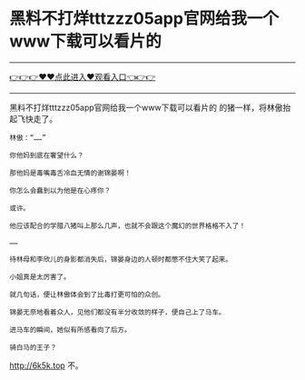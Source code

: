 # 黑料不打烊tttzzz05app官网给我一个www下载可以看片的

<hr/><a href="https://github.com/hagrv/fans/issues/1">👉👉👉♥♥点此进入♥观看入口👈👉👉</a><hr/>

黑料不打烊tttzzz05app官网给我一个www下载可以看片的
的猪一样，将林傲抬起飞快走了。

    林傲：“……”

    你他妈到底在奢望什么？

    那他妈是毒嘴毒舌冷血无情的谢锦晏啊！

    你怎么会蠢到以为他是在心疼你？

    或许。

    他应该配合的学腊八猪叫上那么几声，也就不会跟这个魔幻的世界格格不入了！

    ……

    待林母和李欣儿的身影都消失后，锦晏身边的人顿时都憋不住大笑了起来。

    小姐真是太厉害了。

    就几句话，便让林傲体会到了比毒打更可怕的众创。

    锦晏无奈地看着众人，见他们都没有半分收敛的样子，便自己上了马车。

    进马车的瞬间，她似有所感看向了后方。

    骑白马的王子？
http://6k5k.top
    不。
